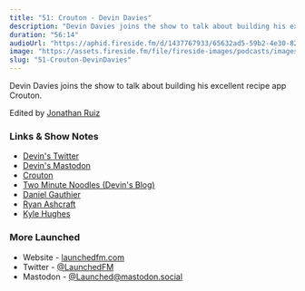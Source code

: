 ```yaml
---
title: "51: Crouton - Devin Davies"
description: "Devin Davies joins the show to talk about building his excellent recipe app Crouton."
duration: "56:14"
audioUrl: "https://aphid.fireside.fm/d/1437767933/65632ad5-59b2-4e30-82d1-13845dce07dd/d38c5573-5b7b-464e-8a26-842e3fc542f5.mp3"
image: "https://assets.fireside.fm/file/fireside-images/podcasts/images/6/65632ad5-59b2-4e30-82d1-13845dce07dd/episodes/d/d38c5573-5b7b-464e-8a26-842e3fc542f5/cover.jpg"
slug: "51-Crouton-DevinDavies"
---
```


<p>Devin Davies joins the show to talk about building his excellent recipe app Crouton.</p>

<p>Edited by <a href="https://twitter.com/refactoredd" rel="nofollow">Jonathan Ruiz</a></p>

<h3>Links &amp; Show Notes</h3>

<ul>
<li><a href="https://twitter.com/JustMeDevin" rel="nofollow">Devin&#39;s Twitter</a></li>
<li><a href="https://mastodon.social/@JustMeDevin" rel="nofollow">Devin&#39;s Mastodon</a></li>
<li><a href="https://crouton.app/" rel="nofollow">Crouton</a></li>
<li><a href="https://twominutenoodles.co.nz/" rel="nofollow">Two Minute Noodles (Devin&#39;s Blog)</a></li>
<li><a href="https://twitter.com/danielmgauthier" rel="nofollow">Daniel Gauthier</a></li>
<li><a href="https://mastodon.social/@ryanashcraft" rel="nofollow">Ryan Ashcraft</a></li>
<li><a href="https://mister.computer/@kyle" rel="nofollow">Kyle Hughes</a></li>
</ul>

<h3>More Launched</h3>

<ul>
<li>Website - <a href="https://launchedfm.com" rel="nofollow">launchedfm.com</a></li>
<li>Twitter - <a href="https://twitter.com/launchedfm" rel="nofollow">@LaunchedFM</a></li>
<li>Mastodon - <a href="https://mastodon.social/@Launched" rel="nofollow">@Launched@mastodon.social</a></li>
</ul>
